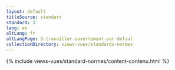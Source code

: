 ```yaml
---
layout: default
titleSource: standard
standard: 3
lang: en
altLang: fr
altLangPage: 3-travailler-ouvertement-par-defaut
collectionDirectory: views-vues/standards-normes
---
```

{% include views-vues/standard-normes/content-contenu.html %}
